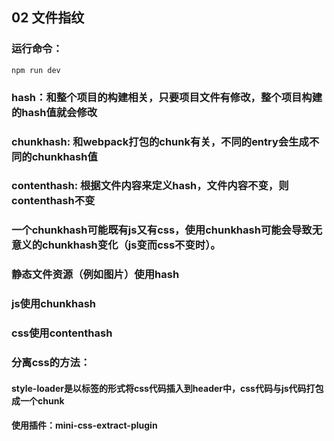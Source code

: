 ## 02 文件指纹
### 运行命令：
```
npm run dev 
```
### hash：和整个项目的构建相关，只要项目文件有修改，整个项目构建的hash值就会修改
### chunkhash: 和webpack打包的chunk有关，不同的entry会生成不同的chunkhash值
### contenthash: 根据文件内容来定义hash，文件内容不变，则contenthash不变

### 一个chunkhash可能既有js又有css，使用chunkhash可能会导致无意义的chunkhash变化（js变而css不变时）。
### 静态文件资源（例如图片）使用hash
### js使用chunkhash
### css使用contenthash

### 分离css的方法：
#### style-loader是以标签的形式将css代码插入到header中，css代码与js代码打包成一个chunk
#### 使用插件：mini-css-extract-plugin





